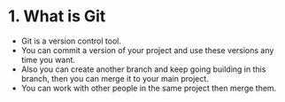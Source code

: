 # 1. What is Git

- Git is a version control tool.
- You can commit a version of your project and use these versions any time you want.
- Also you can create another branch and keep going building in this branch, then you can merge it to your main project.
- You can work with other people in the same project then merge them.
